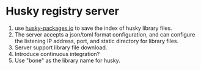 # Husky registry server

1. use [husky-packages.io](https://github.com/ancient-software/husky-packages.io) to save the index of husky library files.
2. The server accepts a json/toml format configuration, and can configure the listening IP address, port, and static directory for library files.
3. Server support library file download.
4. Introduce continuous integration?
5. Use "bone" as the library name for husky.